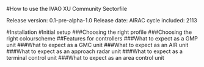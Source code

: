 #How to use the IVAO XU Community Sectorfile

Release version: 0.1-pre-alpha-1.0
Release date: 
AIRAC cycle included: 2113

#Installation
#Initial setup
###Choosing the right profile
###Choosing the right colourscheme
##Features for controllers
###What to expect as a GMP unit
###What to expect as a GMC unit
###What to expect as an AIR unit
###What to expect as an approach radar unit
###What to expect as a terminal control unit
###What to expect as an area control unit